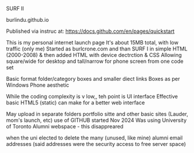 SURF II

burlindu.github.io

Published via instruc at:
https://docs.github.com/en/pages/quickstart

This is my personal internet launch page
It's about 15MB total, with low traffic (only me)
Started as burlcrone.com and than SURF I in simple HTML (2000-2008)
& then added HTML with device dectrction & CSS
Allowing square/wide for desktop and tall/narrow for phone screen from one code set

Basic format folder/category boxes and smaller diect links
Boxes as per Windows Phone aesthetic

While the coding complexity is v low,, teh point is UI interface
Effective basic HTML5 (static) can make for a better web interface

May upload in separate folders portfolio sitte and other basic sites (Lauder, mom's launch, etc)
use of GITHUB started Nov 2024
Was using University of Toronto Alumni webspace - this disappreared 

when the uni elected to delete the many (unused, like mine) alumni email addresses
(said addresses were the security access to free server space)
